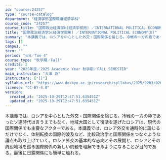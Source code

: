 ```yaml
---
id: "course:24257"
type: "course-catalog"
department: "経済学部国際環境経済学科"
course_code: "24257"
course_title: "国際政治経済学b(経済学部用) ／INTERNATIONAL POLITICAL ECONOMY(B)"
title: "国際政治経済学b(経済学部用) ／INTERNATIONAL POLITICAL ECONOMY(B)"
summary: "本講義では、ロシアを中心とした外交・国際関係を論じる。冷戦の一方の極であったソ連時代は言うまでもなく、地域大国として復活を遂げたロシアは、現代の国際関係でも主要なアクターである。本講義では、ロシア外交を通時的に論じるだけでなく、体制転換の国…"
tags: []
campus: ""
term: ""
period: "火4／Tue 4"
course_type: "秋学期／Fall"
credits: 2
year: "2025年度／2025 Academic Year 秋学期／FALL SEMESTER"
main_instructor: "大串 敦"
instructors: ["[]"]
syllabus_url: "https://www.dokkyo.ac.jp/research/syllabus/2025/0203/0203_24257_ja_JP.html"
license: "CC-BY-4.0"
version:
  created_at: "2025-10-29T12:47:51.635451Z"
  updated_at: "2025-10-29T12:47:51.635451Z"
---
```

本講義では、ロシアを中心とした外交・国際関係を論じる。冷戦の一方の極であったソ連時代は言うまでもなく、地域大国として復活を遂げたロシアは、現代の国際関係でも主要なアクターである。本講義では、ロシア外交を通時的に論じるだけでなく、体制転換の国際的波及など、比較政治学と国際関係をつなぐような論点も取り上げていく。ロシア外交の基本的な志向とその展開と、ロシアとその周辺地域を巡る国際関係の新しい問題を理解できるようになることが目的である。最後に日露関係にも簡単に触れる。
